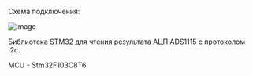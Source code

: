 Схема подключения:

![image](https://github.com/user-attachments/assets/ecaf248a-9169-489b-b4ef-da6cc13a8110)

Библиотека STM32 для чтения результата АЦП ADS1115 с протоколом i2c.

MCU - Stm32F103C8T6

